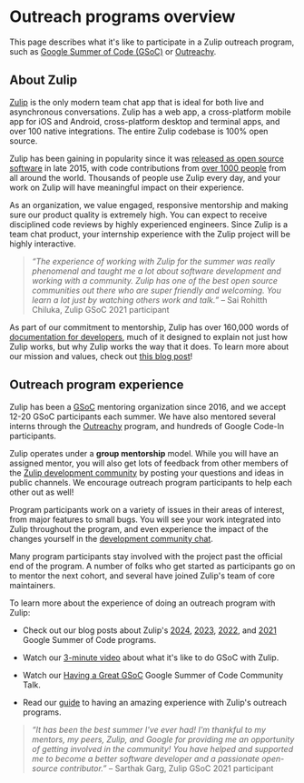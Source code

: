 # Outreach programs overview

This page describes what it's like to participate in a Zulip outreach program,
such as [Google Summer of Code (GSoC)](https://summerofcode.withgoogle.com/) or
[Outreachy](https://www.outreachy.org/).

## About Zulip

[Zulip](https://zulip.com) is the only modern team chat app that is ideal for both
live and asynchronous conversations. Zulip has a web app, a cross-platform
mobile app for iOS and Android, cross-platform desktop and terminal apps, and
over 100 native integrations. The entire Zulip codebase is 100% open source.

Zulip has been gaining in popularity since it was [released as open source
software][oss-release] in late 2015, with code contributions from [over 1000
people](https://zulip.com/team/) from all around the world. Thousands of people
use Zulip every day, and your work on Zulip will have meaningful impact
on their experience.

[oss-release]: https://blogs.dropbox.com/tech/2015/09/open-sourcing-zulip-a-dropbox-hack-week-project/

As an organization, we value engaged, responsive mentorship and making sure our
product quality is extremely high. You can expect to receive disciplined code
reviews by highly experienced engineers. Since Zulip is a team chat product,
your internship experience with the Zulip project will be highly interactive.

> _“The experience of working with Zulip for the summer was really phenomenal and
> taught me a lot about software development and working with a community. Zulip
> has one of the best open source communities out there who are super friendly
> and welcoming. You learn a lot just by watching others work and talk.”_ – Sai
> Rohitth Chiluka, Zulip GSoC 2021 participant

As part of our commitment to mentorship, Zulip has over 160,000 words of
[documentation for
developers](../index.md#zulip-documentation-overview), much of it
designed to explain not just how Zulip works, but why Zulip works the way that
it does. To learn more about our mission and values, check out [this blog
post](https://blog.zulip.com/2021/04/28/why-zulip-is-on-github-sponsors/)!

## Outreach program experience

Zulip has been a [GSoC](https://summerofcode.withgoogle.com/) mentoring
organization since 2016, and we accept 12-20 GSoC participants each summer. We
have also mentored several interns through the
[Outreachy](https://www.outreachy.org/) program, and hundreds of Google Code-In
participants.

Zulip operates under a **group mentorship** model. While you will have an
assigned mentor, you will also get lots of feedback from other members of the
[Zulip development community](https://zulip.com/development-community/) by
posting your questions and ideas in public channels. We encourage outreach
program participants to help each other out as well!

Program participants work on a variety of issues in their areas of interest,
from major features to small bugs. You will see your work integrated into Zulip
throughout the program, and even experience the impact of the changes yourself
in the [development community chat](https://zulip.com/development-community/).

Many program participants stay involved with the project past the
official end of the program. A number of folks who get started as participants
go on to mentor the next cohort, and several have joined Zulip's team of core
maintainers.

To learn more about the experience of doing an outreach program with Zulip:

- Check out our blog posts about Zulip's
  [2024](https://blog.zulip.com/2024/10/09/google-summer-of-code-2024/),
  [2023](https://blog.zulip.com/2024/01/24/google-summer-of-code-2023/),
  [2022](https://blog.zulip.com/2022/11/02/google-summer-of-code-2022/), and
  [2021](https://blog.zulip.com/2021/09/30/google-summer-of-code-2021/) Google
  Summer of Code programs.

- Watch our [3-minute video](https://youtu.be/h4s-JUei3Z0) about what it's like
  to do GSoC with Zulip.

- Watch our [Having a Great GSoC](https://youtu.be/dPUAEZVBrJg) Google Summer of
  Code Community Talk.

- Read our [guide](experience.md) to having an amazing experience with Zulip's
  outreach programs.

> _“It has been the best summer I've ever had! I'm thankful to my mentors, my
> peers, Zulip, and Google for providing me an opportunity of getting involved
> in the community! You have helped and supported me to become a better software
> developer and a passionate open-source contributor.”_ – Sarthak Garg, Zulip
> GSoC 2021 participant
